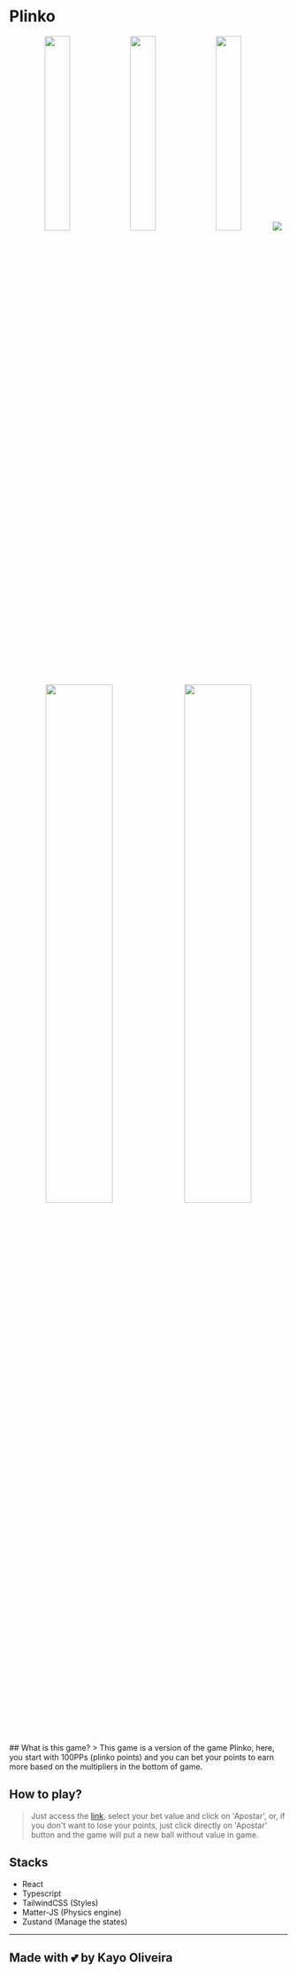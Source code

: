 # Plinko
<div align="center">
<img src="https://user-images.githubusercontent.com/35928107/190816186-5743b954-d6cc-4c7e-988a-5a01b91a0112.png" width="30%">
<img src="https://user-images.githubusercontent.com/35928107/190816054-d52c48f0-0986-4f96-add4-9b0e497096bd.png" width="30%">
<img src="https://user-images.githubusercontent.com/35928107/190816660-5a369da4-4353-4909-9126-7cded0b4a172.png" width="30%">
<img src="https://user-images.githubusercontent.com/35928107/190814964-0141b02a-d741-460b-8ec2-89c2bac078e1.png" >
<img src="https://user-images.githubusercontent.com/35928107/190815308-052d5240-edb6-45e3-8394-4e79bb253c60.png" width="49%" >
<img src="https://user-images.githubusercontent.com/35928107/190815405-163c0aaa-953e-4187-99ca-0b9f82be5244.png" width="49%">

</div>
## What is this game? 
> This game is a version of the game Plinko, here, you start with 100PPs (plinko points) and you can bet your points to earn more based on the multipliers in the bottom of game.


## How to play?
> Just access the [link](https://www.plinko.kayooliveira.com), select your bet value and click on 'Apostar', or, if you don't want to lose your points, just click directly on 'Apostar' button and the game will put a new ball without value in game.


## Stacks

- React
- Typescript 
- TailwindCSS (Styles)
- Matter-JS (Physics engine)
- Zustand (Manage the states)

---

## Made with :two_hearts: by Kayo Oliveira
